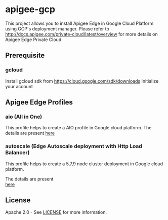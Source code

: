 # apigee-gcp
This project allows you to install Apigee Edge in Google Cloud Platform using GCP's deployment manager. Please refer to http://docs.apigee.com/private-cloud/latest/overview for more details on Apigee Edge Private Cloud.


## Prerequisite

### gcloud 
Install gcloud sdk from https://cloud.google.com/sdk/downloads
Initialize your account

## Apigee Edge Profiles
### aio (All in One)
This profile helps to create a AIO profile in Google cloud platform. The details are present 
[here](../../tree/master/aio/jinja)

### autoscale (Edge Autoscale deployment with Http Load Balancer)
This profile helps to create a 5,7,9 node cluster deployment in Google cloud platform. 

The details are present  
[here](../../tree/master/autoscale/jinja)

## License

Apache 2.0 - See [LICENSE](LICENSE) for more information.
